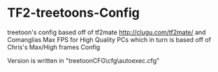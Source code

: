 # TF2-treetoons-Config
treetoon's config based off of tf2mate http://clugu.com/tf2mate/ and Comanglias Max FPS for High Quality PCs which in turn is based off of Chris's Max/High frames Config

Version is written in "treetoonCFG\cfg\autoexec.cfg"
